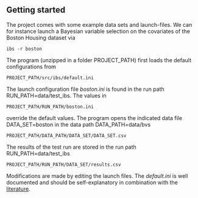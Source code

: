 ## Getting started ##

The project comes with some example data sets and launch-files. We can for instance launch a Bayesian variable selection on the covariates of the Boston Housing dataset via
```
ibs -r boston
```
The program (unzipped in a folder PROJECT\_PATH) first loads the default configurations from
```
PROJECT_PATH/src/ibs/default.ini
```
The launch configuration file _boston.ini_ is found in the run path RUN\_PATH=data/test\_ibs. The values in
```
PROJECT_PATH/RUN_PATH/boston.ini
```
override the default values. The program opens the indicated data file DATA\_SET=boston in the data path DATA\_PATH=data/bvs
```
PROJECT_PATH/DATA_PATH/DATA_SET/DATA_SET.csv
```
The results of the test run are stored in the run path RUN\_PATH=data/test\_ibs
```
PROJECT_PATH/RUN_PATH/DATA_SET/results.csv
```

Modifications are made by editing the launch files. The _default.ini_ is well documented and should be self-explanatory in combination with the [literature](http://arxiv.org/pdf/1101.6037).